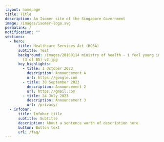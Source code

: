 ```yaml
---
layout: homepage
title: Title
description: An Isomer site of the Singapore Government
image: /images/isomer-logo.svg
permalink: /
notification: ""
sections:
  - hero:
      title: Healthcare Services Act (HCSA)
      subtitle: Test
      background: /images/20160114 ministry of health - i feel young in my singapore
        (3 of 85) v2.jpg
      key_highlights:
        - title: 1 October 2023
          description: Announcement A
          url: https://google.com
        - title: 30 September 2023
          description: Announcement 2
          url: https://gmail.com
        - title: 24 July 2023
          description: Announcement 3
          url: /privacy/
  - infobar:
      title: Infobar title
      subtitle: Subtitle
      description: About a sentence worth of description here
      button: Button text
      url: /faq/
---
```

